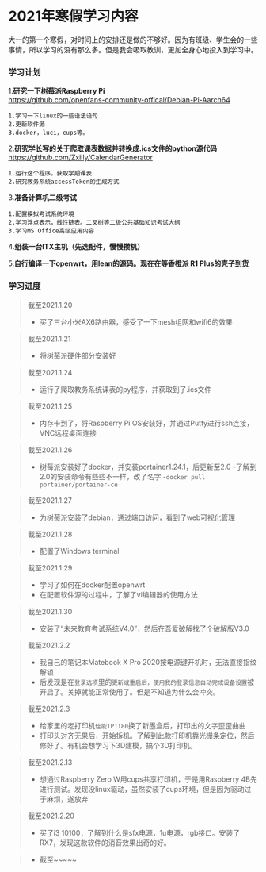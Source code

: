 # 2021年寒假学习内容
大一的第一个寒假，对时间上的安排还是做的不够好。因为有班级、学生会的一些事情，所以学习的没有那么多。但是我会吸取教训，更加全身心地投入到学习中。
<br>
### 学习计划

1.**研究一下树莓派Raspberry Pi**
<br>https://github.com/openfans-community-offical/Debian-Pi-Aarch64

```
1.学习一下linux的一些语法语句
2.更新软件源
3.docker，luci，cups等。
```

2.**研究学长写的关于爬取课表数据并转换成.ics文件的python源代码**
<br>https://github.com/Zxilly/CalendarGenerator

```
1.运行这个程序，获取学期课表
2.研究教务系统accessToken的生成方式
```

3.**准备计算机二级考试**

```
1.配置模拟考试系统环境
2.学习浮点表示，线性链表。二叉树等二级公共基础知识考试大纲
3.学习MS Office高级应用内容
```

4.**组装一台ITX主机（先选配件，慢慢攒机）**

5.**自行编译一下openwrt，用lean的源码。现在在等香橙派 R1 Plus的壳子到货**

	   
### 学习进度

>截至2021.1.20
>- 买了三台小米AX6路由器，感受了一下mesh组网和wifi6的效果

>截至2021.1.21
>- 将树莓派硬件部分安装好

>截至2021.1.24
>- 运行了爬取教务系统课表的py程序，并获取到了.ics文件

>截至2021.1.25
>- 内存卡到了，将Raspberry Pi OS安装好，并通过Putty进行ssh连接，VNC远程桌面连接

>截至2021.1.26
>- 树莓派安装好了docker，并安装portainer1.24.1，后更新至2.0
>-了解到2.0的安装命令有些些不一样，改了名字
>-``docker pull portainer/portainer-ce``

>截至2021.1.27
>- 为树莓派安装了debian，通过端口访问，看到了web可视化管理

>截至2021.1.28
>- 配置了Windows terminal

>截至2021.1.29
>- 学习了如何在docker配置openwrt
>- 在配置软件源的过程中，了解了vi编辑器的使用方法

>截至2021.1.30
>- 安装了“未来教育考试系统V4.0”，然后在吾爱破解找了个破解版V3.0

>截至2021.2.2
>- 我自己的笔记本Matebook X Pro 2020按电源键开机时，无法直接指纹解锁
>- 后发现是在``登录选项``里的``更新或重启后，使用我的登录信息自动完成设备设置``被开启了。关掉就能正常使用了。但是不知道为什么会冲突。

>截至2021.2.3
>- 给家里的老打印机``佳能IP1180``换了新墨盒后，打印出的文字歪歪曲曲
>- 打印头对齐无果后，开始拆机。了解到此款打印机靠光栅条定位，然后修好了。有机会想学习下3D建模，搞个3D打印机。

> 截至2021.2.13
>- 想通过Raspberry Zero W用cups共享打印机，于是用Raspberry 4B先进行测试。发现没linux驱动，虽然安装了cups环境，但是因为驱动过于麻烦，遂放弃

> 截至2021.2.20
>- 买了i3 10100，了解到什么是sfx电源，1u电源，rgb接口。安装了RX7，发现这款软件的消音效果出奇的好。

>- 截至~~~~~

